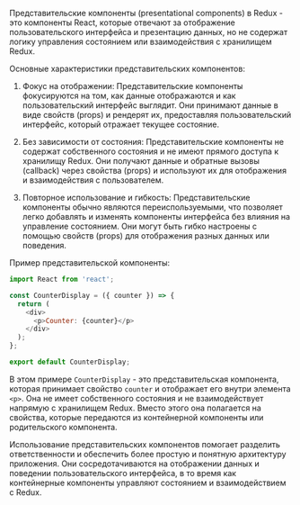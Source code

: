 Представительские компоненты (presentational components) в Redux - это компоненты React, которые отвечают за отображение пользовательского интерфейса и презентацию данных, но не содержат логику управления состоянием или взаимодействия с хранилищем Redux.

Основные характеристики представительских компонентов:

1. Фокус на отображении: Представительские компоненты фокусируются на том, как данные отображаются и как пользовательский интерфейс выглядит. Они принимают данные в виде свойств (props) и рендерят их, предоставляя пользовательский интерфейс, который отражает текущее состояние.

2. Без зависимости от состояния: Представительские компоненты не содержат собственного состояния и не имеют прямого доступа к хранилищу Redux. Они получают данные и обратные вызовы (callback) через свойства (props) и используют их для отображения и взаимодействия с пользователем.

3. Повторное использование и гибкость: Представительские компоненты обычно являются переиспользуемыми, что позволяет легко добавлять и изменять компоненты интерфейса без влияния на управление состоянием. Они могут быть гибко настроены с помощью свойств (props) для отображения разных данных или поведения.

Пример представительской компоненты:

```javascript
import React from 'react';

const CounterDisplay = ({ counter }) => {
  return (
    <div>
      <p>Counter: {counter}</p>
    </div>
  );
};

export default CounterDisplay;
```

В этом примере `CounterDisplay` - это представительская компонента, которая принимает свойство `counter` и отображает его внутри элемента `<p>`. Она не имеет собственного состояния и не взаимодействует напрямую с хранилищем Redux. Вместо этого она полагается на свойства, которые передаются из контейнерной компоненты или родительского компонента.

Использование представительских компонентов помогает разделить ответственности и обеспечить более простую и понятную архитектуру приложения. Они сосредотачиваются на отображении данных и поведении пользовательского интерфейса, в то время как контейнерные компоненты управляют состоянием и взаимодействием с Redux.